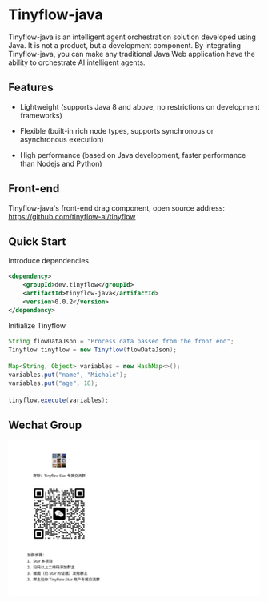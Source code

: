 # Tinyflow-java

Tinyflow-java is an intelligent agent orchestration solution developed using Java. It is not a product, but a development component.
By integrating Tinyflow-java, you can make any traditional Java Web application have the ability to orchestrate AI intelligent agents.

## Features

- Lightweight (supports Java 8 and above, no restrictions on development frameworks)

- Flexible (built-in rich node types, supports synchronous or asynchronous execution)

- High performance (based on Java development, faster performance than Nodejs and Python)

## Front-end

Tinyflow-java's front-end drag component, open source address: https://github.com/tinyflow-ai/tinyflow


## Quick Start

Introduce dependencies

```xml
<dependency>
    <groupId>dev.tinyflow</groupId>
    <artifactId>tinyflow-java</artifactId>
    <version>0.0.2</version>
</dependency>
```

Initialize Tinyflow

```java
String flowDataJson = "Process data passed from the front end";
Tinyflow tinyflow = new Tinyflow(flowDataJson);

Map<String, Object> variables = new HashMap<>();
variables.put("name", "Michale");
variables.put("age", 18);

tinyflow.execute(variables);
```


## Wechat Group

![](./docs/assets/images/wechat_group.jpg)